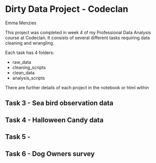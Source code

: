 # Dirty Data Project - Codeclan
Emma Menzies

This project was completed in week 4 of my Professional Data Analysis course at Codeclan.
It consists of several different tasks requiring data cleaning and wrangling.

Each task has 4 folders:

* raw_data
* cleaning_scripts
* clean_data
* analysis_scripts

There are further details of each project in the notebook or html within

## Task 3 - Sea bird observation data

## Task 4 - Halloween Candy data

## Task 5 - 

## Task 6 - Dog Owners survey
 

